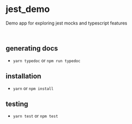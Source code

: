 # jest_demo
Demo app for exploring jest mocks and typescript features

<br>

## generating docs
- `yarn typedoc` or `npm run typedoc`

## installation
- `yarn` or `npm install`

## testing
- `yarn test` or `npm test`
